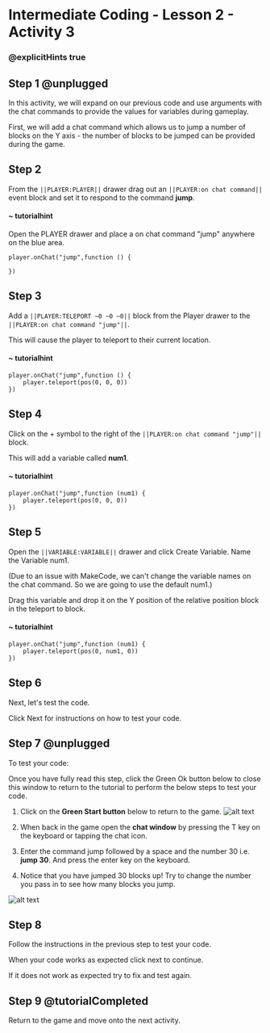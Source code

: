 # Intermediate Coding - Lesson 2 - Activity 3

### @explicitHints true

## Step 1 @unplugged
In this activity, we will expand on our previous code and use arguments with the chat commands to provide the values for variables during gameplay.

First, we will add a chat command which allows us to jump a number of blocks on the Y axis - the number of blocks to be jumped can be provided during the game.

## Step 2
From the ``||PLAYER:PLAYER||`` drawer drag out an ``||PLAYER:on chat command||`` event block and set it to respond to the command **jump**.
#### ~ tutorialhint
Open the PLAYER drawer and place a on chat command "jump" anywhere on the blue area.
```blocks
player.onChat("jump",function () {
 
})

```
## Step 3
Add a ``||PLAYER:TELEPORT ~0 ~0 ~0||`` block from the Player drawer to the ``||PLAYER:on chat command "jump"||``.

This will cause the player to teleport to their current location.
#### ~ tutorialhint
```blocks 
player.onChat("jump",function () {
	player.teleport(pos(0, 0, 0))
})

```

## Step 4
Click on the + symbol to the right of the ``||PLAYER:on chat command "jump"||`` block.

This will add a variable called **num1**.
#### ~ tutorialhint
```blocks 
player.onChat("jump",function (num1) {
	player.teleport(pos(0, 0, 0))
})

```

## Step 5

Open the ``||VARIABLE:VARIABLE||`` drawer and click Create Variable. Name the Variable num1. 

(Due to an issue with MakeCode, we can't change the variable names on the chat command. So we are going to use the default num1.)

Drag this variable and drop it on the Y position of the relative position block in the teleport to block.
#### ~ tutorialhint
```blocks 
player.onChat("jump",function (num1) {
	player.teleport(pos(0, num1, 0))
})
```

## Step 6
Next, let's test the code.

Click Next for instructions on how to test your code.

## Step 7 @unplugged
To test your code:

Once you have fully read this step, click the Green Ok button below to close this window to return to the tutorial to perform the below steps to test your code.

1. Click on the **Green Start button** below to return to the game.
![alt text](https://intermediatev3.codingcredentials.com/Lesson2/2.1.1/images/2.jpg?raw=true "Start")


2. When back in the game open the **chat window** by pressing the T key on the keyboard or tapping the chat icon.
3. Enter the command jump followed by a space and the number 30 i.e. **jump 30**. And press the enter key on the keyboard.
4. Notice that you have jumped 30 blocks up! Try to change the number you pass in to see how many blocks you jump.

![alt text](https://intermediatev3.codingcredentials.com/Lesson2/2.2.1/images/1-Jump.jpg?raw=true "Jump")

## Step 8
Follow the instructions in the previous step to test your code.

When your code works as expected click next to continue.

If it does not work as expected try to fix and test again.


## Step 9 @tutorialCompleted
Return to the game and move onto the next activity.